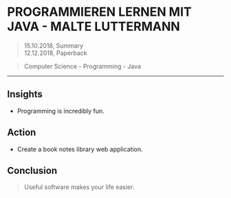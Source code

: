# PROGRAMMIEREN LERNEN MIT JAVA - MALTE LUTTERMANN

> 15.10.2018, Summary  
> 12.12.2018, Paperback

> Computer Science - Programming - Java
---

## Insights
- Programming is incredibly fun.

## Action
- Create a book notes library web application.

## Conclusion
> Useful software makes your life easier.